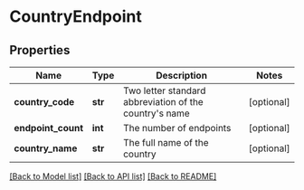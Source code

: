 # CountryEndpoint

## Properties
Name | Type | Description | Notes
------------ | ------------- | ------------- | -------------
**country_code** | **str** | Two letter standard abbreviation of the country&#39;s name | [optional] 
**endpoint_count** | **int** | The number of endpoints | [optional] 
**country_name** | **str** | The full name of the country | [optional] 

[[Back to Model list]](../README.md#documentation-for-models) [[Back to API list]](../README.md#documentation-for-api-endpoints) [[Back to README]](../README.md)


